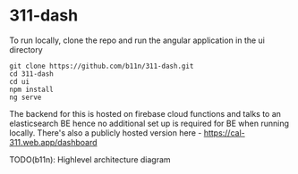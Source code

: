 # 311-dash

To run locally, clone the repo and run the angular application in the ui directory

```
git clone https://github.com/b11n/311-dash.git
cd 311-dash
cd ui
npm install
ng serve
```

The backend for this is hosted on firebase cloud functions and talks to an elasticsearch BE 
hence no additional set up is required for BE when running locally. 
There's also a publicly hosted version here - 
https://cal-311.web.app/dashboard

TODO(b11n): Highlevel architecture diagram

